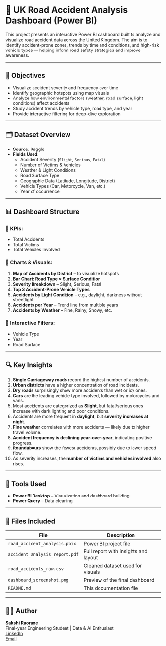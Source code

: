 # 🚗 UK Road Accident Analysis Dashboard (Power BI)

This project presents an interactive Power BI dashboard built to analyze and visualize road accident data across the United Kingdom. The aim is to identify accident-prone zones, trends by time and conditions, and high-risk vehicle types — helping inform road safety strategies and improve awareness.

---

## 🎯 Objectives

- Visualize accident severity and frequency over time
- Identify geographic hotspots using map visuals
- Analyze how environmental factors (weather, road surface, light conditions) affect accidents
- Study accident trends by vehicle type, road type, and year
- Provide interactive filtering for deep-dive exploration


---

## 🗂️ Dataset Overview

- **Source**: Kaggle
- **Fields Used**:
  - Accident Severity (`Slight`, `Serious`, `Fatal`)
  - Number of Victims & Vehicles
  - Weather & Light Conditions
  - Road Surface Type
  - Geographic Data (Latitude, Longitude, District)
  - Vehicle Types (Car, Motorcycle, Van, etc.)
  - Year of occurrence
---

## 📊 Dashboard Structure

### 🔹 KPIs:
- Total Accidents
- Total Victims
- Total Vehicles Involved

### 🔹 Charts & Visuals:
1. **Map of Accidents by District** – to visualize hotspots
2. **Bar Chart: Road Type × Surface Condition**
3. **Severity Breakdown** – Slight, Serious, Fatal
4. **Top 3 Accident-Prone Vehicle Types**
5. **Accidents by Light Condition** – e.g., daylight, darkness without streetlight
6. **Accidents per Year** – Trend line from multiple years
7. **Accidents by Weather** – Fine, Rainy, Snowy, etc.

### 🔹 Interactive Filters:
- Vehicle Type
- Year
- Road Surface

---

## 🔍 Key Insights

1. **Single Carriageway roads** record the highest number of accidents.
2. **Urban districts** have a higher concentration of road incidents.
3. **Dry roads** surprisingly show more accidents than wet or icy ones.
4. **Cars** are the leading vehicle type involved, followed by motorcycles and vans.
5. Most accidents are categorized as **Slight**, but fatal/serious ones increase with dark lighting and poor conditions.
6. Accidents are more frequent in **daylight**, but **severity increases at night**.
7. **Fine weather** correlates with more accidents — likely due to higher travel volume.
8. **Accident frequency is declining year-over-year**, indicating positive progress.
9. **Roundabouts** show the fewest accidents, possibly due to lower speed flow.
10. As severity increases, the **number of victims and vehicles involved** also rises.

---

## 🧰 Tools Used

- **Power BI Desktop** – Visualization and dashboard building
- **Power Query** – Data cleaning

---

## 📁 Files Included

| File | Description |
|------|-------------|
| `road_accident_analysis.pbix` | Power BI project file |
| `accident_analysis_report.pdf` | Full report with insights and layout |
| `road_accidents_raw.csv` | Cleaned dataset used for visuals |
| `dashboard_screenshot.png` | Preview of the final dashboard |
| `README.md` | This documentation file |

---

## 👩‍💻 Author

**Sakshi Raorane**  
Final-year Engineering Student | Data & AI Enthusiast  
[LinkedIn](https://www.linkedin.com/in/sakshiraorane/)  
[Email](mailto:sakshiraorane.2005@gmail.com)


